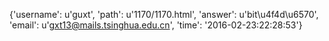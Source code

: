 {'username': u'guxt', 'path': u'1170/1170.html', 'answer': u'bit\u4f4d\u6570', 'email': u'gxt13@mails.tsinghua.edu.cn', 'time': '2016-02-23:22:28:53'}